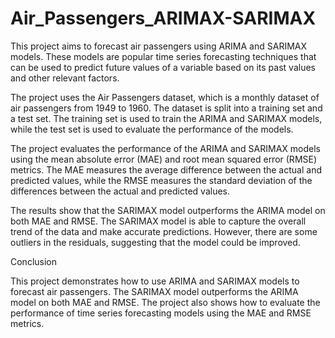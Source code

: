 # Air_Passengers_ARIMAX-SARIMAX
This project aims to forecast air passengers using ARIMA and SARIMAX models. These models are popular time series forecasting techniques that can be used to predict future values of a variable based on its past values and other relevant factors.

The project uses the Air Passengers dataset, which is a monthly dataset of air passengers from 1949 to 1960. The dataset is split into a training set and a test set. The training set is used to train the ARIMA and SARIMAX models, while the test set is used to evaluate the performance of the models.

The project evaluates the performance of the ARIMA and SARIMAX models using the mean absolute error (MAE) and root mean squared error (RMSE) metrics. The MAE measures the average difference between the actual and predicted values, while the RMSE measures the standard deviation of the differences between the actual and predicted values.

The results show that the SARIMAX model outperforms the ARIMA model on both MAE and RMSE. The SARIMAX model is able to capture the overall trend of the data and make accurate predictions. However, there are some outliers in the residuals, suggesting that the model could be improved.

Conclusion

This project demonstrates how to use ARIMA and SARIMAX models to forecast air passengers. The SARIMAX model outperforms the ARIMA model on both MAE and RMSE. The project also shows how to evaluate the performance of time series forecasting models using the MAE and RMSE metrics.
